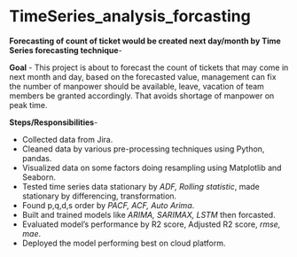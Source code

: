 # TimeSeries_analysis_forcasting
**Forecasting of count of ticket would be created next day/month by Time Series forecasting technique**-

**Goal** - This project is about to forecast the count of tickets that may come in next month and day, based on the forecasted value, management can fix the number of manpower should be available, leave, vacation of team members be granted accordingly. That avoids shortage of manpower on peak time.

**Steps/Responsibilities**- 

* Collected data from Jira.
* Cleaned data by various pre-processing techniques using Python, pandas.
* Visualized data on some factors doing resampling using Matplotlib and Seaborn.
* Tested time series data stationary by *ADF, Rolling statistic*, made stationary by differencing, transformation. 
* Found p,q,d,s order by *PACF, ACF, Auto Arima*.
* Built and trained models like *ARIMA, SARIMAX, LSTM* then forcasted. 
* Evaluated model’s performance by R2 score, Adjusted R2 score, *rmse, mae*.
* Deployed the model performing best on cloud platform.
